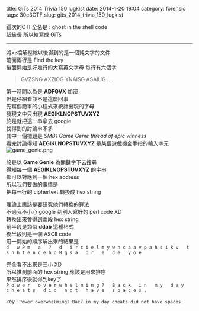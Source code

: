 title: GiTs 2014 Trivia 150 lugkist
date: 2014-1-20 19:04
category: forensic
tags: 30c3CTF
slug: gits_2014_trivia_150_lugkist

這次的CTF全名是 : ghost in the shell code  
超級長 所以縮寫成 GiTs  
* * *

將xz檔解壓縮以後得到的是一個純文字的文件  
前面兩行是 Find the key  
後面開始是好幾行的大寫英文字母 每行有六個字  

> GVZSNG
> AXZIOG
> YNAISG
> ASAIUG
> ....

第一時間以為是 **ADFGVX** 加密  
但是仔細看並不是這麼回事  
先寫個簡單的小程式來統計出現的字母  
發現文中只出現 **AEGIKLNOPSTUVXYZ**  
於是就把這一串拿去 google  
找得到的討論串不多  
其中一個標題是 *SMB1 Game Genie thread of epic winness*  
看完討論得知 **AEGIKLNOPSTUVXYZ** 是某個遊戲機金手指的輸入字元  
![game_genie.png]({filename}/images/gits_2014_lugkist_1.png)

於是以 **Game Genie** 為關鍵字下去搜尋  
得知每一個 **AEGIKLNOPSTUVXYZ** 的字串  
都可以對應到一個 hex address  
所以我們要做的事情是  
把每一行的 ciphertext 轉換成 hex string  

理論上應該是要研究他們轉換的算法  
不過我不小心 google 到別人寫好的 perl code XD  
轉換出來會得到兩段 hex string  
前半段是類似 **ddab** 這種格式  
後半段則是一個 ASCII code  
用一開始的順序解出來的結果是  
`d   w P m   a   ?   d   i r c i e l m y w n c a a v p a h s i k v   t s n h t e n c e h o B g s a   o r   e   d e . y o e`  

完全看不出來是三小 XD  
所以推測前面的 hex string 應該是用來排序  
果然排序後就得到key了  
`P o w e r   o v e r w h e l m i n g ?   B a c k   i n   m y   d a y   c h e a t s   d i d   n o t   h a v e   s p a c e s .`  

key : `Power overwhelming? Back in my day cheats did not have spaces.`  
